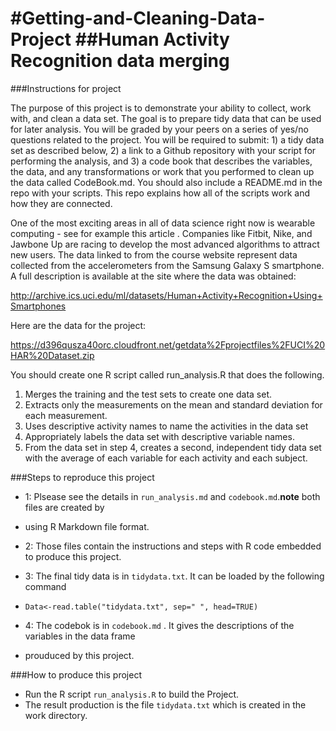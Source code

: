 #Getting-and-Cleaning-Data-Project 
##Human Activity Recognition data merging
=================================
###Instructions for project

The purpose of this project is to demonstrate your ability to collect, work with, and clean a data set. The goal is to prepare tidy data that can be used for later analysis. You will be graded by your peers on a series of yes/no questions related to the project. You will be required to submit: 1) a tidy data set as described below, 2) a link to a Github repository with your script for performing the analysis, and 3) a code book that describes the variables, the data, and any transformations or work that you performed to clean up the data called CodeBook.md. You should also include a README.md in the repo with your scripts. This repo explains how all of the scripts work and how they are connected. 

One of the most exciting areas in all of data science right now is wearable computing - see for example this article . Companies like Fitbit, Nike, and Jawbone Up are racing to develop the most advanced algorithms to attract new users. The data linked to from the course website represent data collected from the accelerometers from the Samsung Galaxy S smartphone. A full description is available at the site where the data was obtained: 

http://archive.ics.uci.edu/ml/datasets/Human+Activity+Recognition+Using+Smartphones

Here are the data for the project:

https://d396qusza40orc.cloudfront.net/getdata%2Fprojectfiles%2FUCI%20HAR%20Dataset.zip 

You should create one R script called run_analysis.R that does the following. 

1. Merges the training and the test sets to create one data set.
2. Extracts only the measurements on the mean and standard deviation for each measurement. 
3. Uses descriptive activity names to name the activities in the data set
4. Appropriately labels the data set with descriptive variable names.
5. From the data set in step 4, creates a second, independent tidy data set with the average 
   of each variable for each activity and each subject.


 
###Steps to reproduce this project

- 1: Plsease see the details in `run_analysis.md` and `codebook.md`.**note** both files are created by
-    using R Markdown file format. 

- 2: Those files contain the instructions and steps with R code embedded to produce this project.

- 3: The final tidy data is in `tidydata.txt`. It can be loaded by the following command
-    `Data<-read.table("tidydata.txt", sep=" ", head=TRUE)`

- 4: The codebok is in `codebook.md` . It gives the descriptions of the variables in the data frame 
-    prouduced by this project.

###How to produce this project
- Run the R script `run_analysis.R` to build the Project.
- The result production is the file `tidydata.txt` which is created in the work directory.



 

